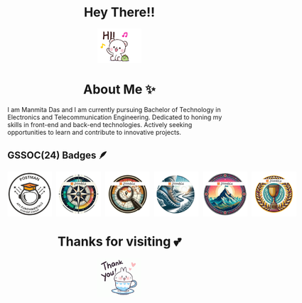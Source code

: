 <h1 align="center">Hey There!!</h1>
<p align="center">
<p align="center">
<img width="100" src="https://github.com/manmita/manmita/blob/main/uwu.gif" alt="logo">
</p>

<h1 align="center">About Me ✨</h1>
I am Manmita Das and I am currently pursuing Bachelor of Technology in Electronics and Telecommunication Engineering. Dedicated to honing my skills in front-end and back-end technologies. Actively seeking opportunities to learn and contribute to innovative projects. 

## GSSOC(24) Badges 🪶								
<div style='display:flex; align-items:center; gap: 10px;' align='center'>								
<img src="https://raw.githubusercontent.com/girlscript/gssoc-website-new/main/public/badges/postman.png" width="100px" height="100px" />								
<img src="https://github.com/girlscript/gssoc-website-new/blob/main/public/badges/1.png" width="100px" height="100px" />								
<img src="https://github.com/girlscript/gssoc-website-new/blob/main/public/badges/2.png" width="100px" height="100px" />								
<img src="https://github.com/girlscript/gssoc-website-new/blob/main/public/badges/3.png" width="100px" height="100px" />								
<img src="https://github.com/girlscript/gssoc-website-new/blob/main/public/badges/4.png" width="100px" height="100px" />								
<img src="https://github.com/girlscript/gssoc-website-new/blob/main/public/badges/5.png" width="100px" height="100px" />								
</div>								

<h1 align="center">Thanks for visiting 💕</h1>
<p align="center">
<img width="100" src="https://github.com/manmita/manmita/blob/main/Kawaii%20Cute%20GIF%20-%20Kawaii%20Cute%20Thank%20You%20-%20Discover%20%26%20Share%20GIFs.gif" alt="logo">

<!--
**manmita/manmita** is a ✨ _special_ ✨ repository because its `README.md` (this file) appears on your GitHub profile.

Here are some ideas to get you started:

- 🔭 I’m currently working on ...
- 🌱 I’m currently learning ...
- 👯 I’m looking to collaborate on ...
- 🤔 I’m looking for help with ...
- 💬 Ask me about ...
- 📫 How to reach me: ...
- 😄 Pronouns: ...
- ⚡ Fun fact: ...
-->
